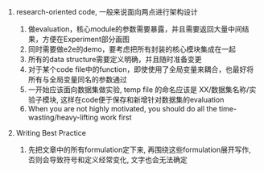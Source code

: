 1. research-oriented code, 一般来说面向两点进行架构设计
   1. 做evaluation，核心module的参数需要暴露，并且需要返回大量中间结果，方便在Experiment部分画图
   2. 同时需要做e2e的demo，要考虑把所有封装的核心模块集成在一起
   3. 所有的data structure需要定义明确，并且随时准备变更
   4. 对于某个code file中的function，即使使用了全局变量来耦合，也最好将所有与全局变量同名的参数通过
   5. 一开始应该面向数据集做实验, temp file 的命名应该是 XX/数据集名称/实验子模块, 这样在code便于保存和新增针对数据集的evaluation
   6. When you are not highly motivated, you should do all the time-wasting/heavy-lifting work first


2. Writing Best Practice
   1. 先把文章中的所有formulation定下来, 再围绕这些formulation展开写作, 否则会导致符号和定义经常变化, 文字也会无法确定
